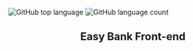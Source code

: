 ![GitHub top language](https://img.shields.io/github/languages/top/naereloire/Easy-Bank?color=yellow&style=for-the-badge)
![GitHub language count](https://img.shields.io/github/languages/count/naereloire/Easy-Bank?color=green&style=for-the-badge)
<h2 align='center'>Easy Bank Front-end</h2>
